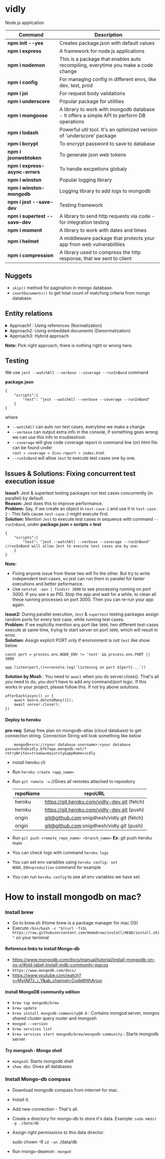 # vidly
Node.js application

| Command                           | Description                                                                               |
| -----------------                 | ---------------------------------------------------------------------                     |
| **npm init --yes**                | Creates package.json with default values                                                  |
| **npm i express**                 | A framework for node.js applications                                                      |
| **npm i nodemon**                 | This is a package that enables auto recompiling, everytime you make a code change         |
| **npm i config**                  | For managing config in different envs, like dev, test, prod                               |
| **npm i joi**                     | For request body validations                                                              |
| **npm i underscore**              | Popular package for utilities                                                             |
| **npm i mongoose**                | A library to work with mongodb database - It offers a simple API to perform DB operations |
| **npm i lodash**                  | Powerful util tool. It's an optimized version of 'underscore' package                     |
| **npm i bcrypt**                  | To encrypt password to save to database                                                   |
| **npm i jsonwebtoken**            | To generate json web tokens                                                               |
| **npm i express-async-errors**    | To handle excpetions globaly                                                              |
| **npm i winston**                 | Popular logging library                                                                   |
| **npm i winston-mongodb**         | Logging library to add logs to mongodb                                                    |
| **npm i jest --save-dev**         | Testing framework                                                                         |
| **npm i supertest --save-dev**    | A library to send http requests via code - for integration testing                        |
| **npm i moment**                  | A library to work with dates and times                                                    |
| **npm i helmet**                  | A middleware package that protects your app from web vulnerabilities                      |
| **npm i compression**             | A library used to compress the http response, that we sent to client                      |


## Nuggets
- `skip()` method for pagination in mongo database.
- `countDocuments()` to get total count of matching criteria from mongo database.

## Entity relations

<details>
    <summary> Approach1 : Using references (Normalization)   </summary>

`Benefit:` Single place to define author, and we refer it everywhere  
`Limitation:` We need to query for author and also course  

    let author = { id: 1, name: 'John' }
    let course = { author: 1 } //It works, but mongo db doesn't throw an error, if we give wrong Id. 
</details>




<details>
    <summary>Approach2: Using embedded documents (Denormalization)</summary>

`Benefit:` Good performance, cause we can do only one query to get course and author.  
`Limitation:` We are not reffering author, rather we are creating author directly. We also need to modify in
//many places.

    let course = {
        author: { name: 'John' }
    }
</details>



<details>
    <summary>Approach3: Hybrid approach</summary>

`Note:` This approach is mixture of above two approaches

    let author = {
        name: 'John'
        //50 other props
    }

    let course = {
        author: { id: 'reference to author object', name: 'John'}
    }
</details>

**Note:** Pick right approach, there is nothing right or wrong here.


## Testing

We use `jest --watchAll --verbose --coverage --runInBand` command

**package.json**

    {
        "scripts":{
            "test": "jest --watchAll --verbose --coverage --runInBand"
        }
    }

where
  - `--watchAll` can auto run test cases, everytime we make a change
  - `--verbose` can output extra info in the console, if something goes wrong we can use this info to troubleshoot.
  - `--coverage` will give code coverage report in command line (or) html file can be found under   
    `root > coverage > Icov-report > index.html`
  - `--runInBand` will allow `Jest` to execute test cases one by one.

## Issues & Solutions: Fixing concurrent test execution issue
**Issue1:** Jest & supertest testing packages run test cases concurrently (in parallel) by default.  
**Reason:** Jest does this to improve performance.  
**Problem:** Say, if we create an object in `test-case-1` and use it in `test-case-2` - This fails cause `test-case-2` might execute first.  
**Solution:** Mention `Jest` to execute test cases in sequence with command `--runInBand`, under **package.json > scripts > test**
    
    {
        "scripts":{
            "test": "jest --watchAll --verbose --coverage --runInBand" //runInBand will allow Jest to execute test cases one by one.
        }
    }

**Note:** 
- Fixing anyone issue from these two will fix the other. But try to write independent test-cases, so jest can run them in parallel for faster executions and better peformance.
- Use `netstat -aon | findstr 3000` to see processing running on port 3000. If you see `0` as PID. Stop the app and wait for a while, to clean all these running processes on port 3000. Then you can re-run your app again.

**Issue2:** During parallel execution, `Jest` & `supertest` testing packages assign random ports for every test case, while running test cases.  
**Problem:** If we explicitly mention any port like `3000`, two different test-cases execute at same time, trying to start server on port `3000`, which will result in error.  
**Solution:** Assign explicit PORT only if environment is not `test` like show below
    
    const port = process.env.NODE_ENV != 'test' && process.env.PORT || 3000

    app.listen(port,()=>console.log(`listening on port ${port}...`))

**Solution by Mosh** : You need to `await` when you do server.close(). That's all you need to do, you don't have to add any command/port logic. If this works in your project, please follow this. If not try above solutions.

    afterEach(async() => {
        await Genre.deleteMany({});
        await server.close();
    })


#### Deploy to heroku

**pre-req:** Setup free plan on mongodb-atlas (cloud database) to get connection string.
Connection String will look something like below

        mongodb+srv://<your database username>:<your database password>@vidly.bfk7app.mongodb.net/?retryWrites=true&w=majority&appName=vidly

- install heroku cli
- Run `heroku create <app_name>`
- Run `git remote -v` //Gives all remotes attached to repository

    | repoName | repoURL                                      |
    |----------|--------------------------------------------  |
    | heroku   | https://git.heroku.com/vidly-dev.git (fetch) |
    | heroku   | https://git.heroku.com/vidly-dev.git (push)  |
    | origin   | git@github.com:snigdhesh/vidly.git (fetch)   |
    | origin   | git@github.com:snigdhesh/vidly.git (push)    |


- Run `git push <remote_repo_name> <branch_name>` **Ex:** git push heroku main
- You can check logs with command `heroku logs`
- You can set env variables using `heroku config: set NODE_ENV=production` command for example
- You can run `heroku config` to see all env variables we have set.



# How to install mongodb on mac?

### Install brew
- Go to brew.sh (Home brew is a package manager for mac OS)
- Execute `/bin/bash -c "$(curl -fsSL https://raw.githubusercontent.com/Homebrew/install/HEAD/install.sh)"` on your terminal


#### Reference links to install Mongo-db
- https://www.mongodb.com/docs/manual/tutorial/install-mongodb-on-os-x/#std-label-install-mdb-community-macos
- `https://www.mongodb.com/docs/`
- https://www.youtube.com/watch?v=MyIiM7z_j_Y&ab_channel=CodeWithArjun 

#### Install MongoDB community edition 
- `brew tap mongodb/brew`
- `brew update`
- `brew install mongodb-community@8.0` : Contains mongod server, mongos shared cluster query router and mongosh
- `mongod --version`
- `brew services list`
- `brew services start mongodb/brew/mongodb-community` : Starts mongodb server

#### Try mongosh : Mongo shell
- `mongosh`: Starts mongodb shell
- `show dbs`: Gives all databases

### Install Mongo-db compass
- Download mongodb compass from internet for mac.
- Install it.
- Add new connection - That's all.

- Create a directory for mongo-db to store it's data. Example: `sudo mkdir -p ./data/db`
- Assign right permissions to this data director: 

    sudo chown -R `id -un` ./data/db

- Run mongo-deamon : `mongod`